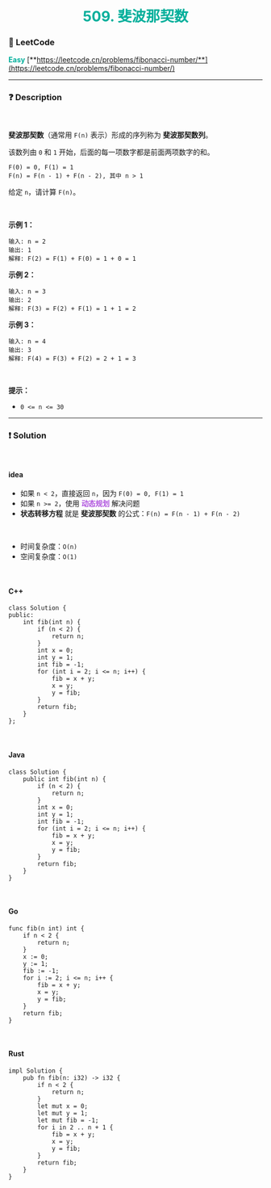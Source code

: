 <h1 style="text-align: center;"> <span style="color: #00AF9B;">509. 斐波那契数</span> </h1>

### 🚀 LeetCode

<base target="_blank">

<span style="color: #00AF9B;">**Easy**</span> [**https://leetcode.cn/problems/fibonacci-number/**](https://leetcode.cn/problems/fibonacci-number/)

---

### ❓ Description

<br/>

**斐波那契数**（通常用 `F(n)` 表示）形成的序列称为 **斐波那契数列**。

该数列由 `0` 和 `1` 开始，后面的每一项数字都是前面两项数字的和。

```
F(0) = 0, F(1) = 1
F(n) = F(n - 1) + F(n - 2), 其中 n > 1
```

给定 `n`，请计算 `F(n)`。

<br/>

**示例 1：**

```
输入: n = 2
输出: 1
解释: F(2) = F(1) + F(0) = 1 + 0 = 1
```

**示例 2：**

```
输入: n = 3
输出: 2
解释: F(3) = F(2) + F(1) = 1 + 1 = 2
```

**示例 3：**

```
输入: n = 4
输出: 3
解释: F(4) = F(3) + F(2) = 2 + 1 = 3
```

<br/>

**提示：**

* `0 <= n <= 30`

---

### ❗ Solution

<br/>

#### idea

* 如果 `n < 2`，直接返回 `n`，因为 `F(0) = 0, F(1) = 1`
* 如果 `n >= 2`，使用 <span style="color: #AF52DE;">**动态规划**</span> 解决问题
* **状态转移方程** 就是 **斐波那契数** 的公式：`F(n) = F(n - 1) + F(n - 2)`

<br/>

* 时间复杂度：`O(n)`
* 空间复杂度：`O(1)`

<br/>

#### C++

```
class Solution {
public:
    int fib(int n) {
        if (n < 2) {
            return n;
        }
        int x = 0;
        int y = 1;
        int fib = -1;
        for (int i = 2; i <= n; i++) {
            fib = x + y;
            x = y;
            y = fib;
        }
        return fib;
    }
};
```

<br/>

#### Java

```
class Solution {
    public int fib(int n) {
        if (n < 2) {
            return n;
        }
        int x = 0;
        int y = 1;
        int fib = -1;
        for (int i = 2; i <= n; i++) {
            fib = x + y;
            x = y;
            y = fib;
        }
        return fib;
    }
}
```

<br/>

#### Go

```
func fib(n int) int {
    if n < 2 {
        return n;
    }
    x := 0;
    y := 1;
    fib := -1;
    for i := 2; i <= n; i++ {
        fib = x + y;
        x = y;
        y = fib;
    }
    return fib;
}
```

<br/>

#### Rust

```
impl Solution {
    pub fn fib(n: i32) -> i32 {
        if n < 2 {
            return n;
        }
        let mut x = 0;
        let mut y = 1;
        let mut fib = -1;
        for i in 2 .. n + 1 {
            fib = x + y;
            x = y;
            y = fib;
        }
        return fib;
    }
}
```
